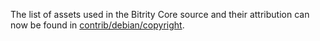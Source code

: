 The list of assets used in the Bitrity Core source and their attribution can now be found in [contrib/debian/copyright](../contrib/debian/copyright).
